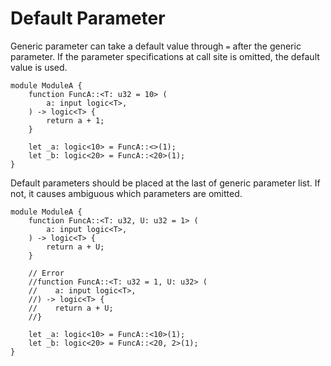 # Default Parameter

Generic parameter can take a default value through `=` after the generic parameter.
If the parameter specifications at call site is omitted, the default value is used.

```veryl,playground
module ModuleA {
    function FuncA::<T: u32 = 10> (
        a: input logic<T>,
    ) -> logic<T> {
        return a + 1;
    }

    let _a: logic<10> = FuncA::<>(1);
    let _b: logic<20> = FuncA::<20>(1);
}
```

Default parameters should be placed at the last of generic parameter list.
If not, it causes ambiguous which parameters are omitted.

```veryl,playground
module ModuleA {
    function FuncA::<T: u32, U: u32 = 1> (
        a: input logic<T>,
    ) -> logic<T> {
        return a + U;
    }

    // Error
    //function FuncA::<T: u32 = 1, U: u32> (
    //    a: input logic<T>,
    //) -> logic<T> {
    //    return a + U;
    //}

    let _a: logic<10> = FuncA::<10>(1);
    let _b: logic<20> = FuncA::<20, 2>(1);
}
```
